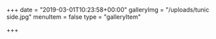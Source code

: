 +++
date = "2019-03-01T10:23:58+00:00"
galleryImg = "/uploads/tunic side.jpg"
menuItem = false
type = "galleryItem"

+++
